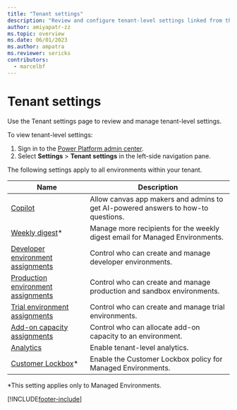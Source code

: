 ```yaml
---
title: "Tenant settings"
description: "Review and configure tenant-level settings linked from this page." 
author: amiyapatr-zz
ms.topic: overview
ms.date: 06/01/2023
ms.author: ampatra
ms.reviewer: sericks
contributors:
  - marcelbf
---
```


# Tenant settings

Use the Tenant settings page to review and manage tenant-level settings.

To view tenant-level settings:

1. Sign in to the [Power Platform admin center](https://admin.powerplatform.microsoft.com/).
2. Select **Settings** > **Tenant settings** in the left-side navigation pane.

The following settings apply to all environments within your tenant.

|Name  |Description  |
|---------|---------|
|[Copilot](/power-apps/maker/canvas-apps/ai-overview)     | Allow canvas app makers and admins to get AI-powered answers to how-to questions.        |
|[Weekly digest](managed-environment-usage-insights.md)*     | Manage more recipients for the weekly digest email for Managed Environments.        |
|[Developer environment assignments](control-environment-creation.md)   | Control who can create and manage developer environments.  |
|[Production environment assignments](control-environment-creation.md)   | Control who can create and manage production and sandbox environments.        |
|[Trial environment assignments](control-environment-creation.md)       | Control who can create and manage trial environments.        |
|[Add-on capacity assignments](capacity-add-on.md#control-who-can-allocate-add-on-capacity)    | Control who can allocate add-on capacity to an environment.        |
|[Analytics](tenant-level-analytics.md)   | Enable tenant-level analytics.        |
|[Customer Lockbox](about-lockbox.md#enable-the-lockbox-policy)*   | Enable the Customer Lockbox policy for Managed Environments.        |

*This setting applies only to Managed Environments.

[!INCLUDE[footer-include](../includes/footer-banner.md)]
